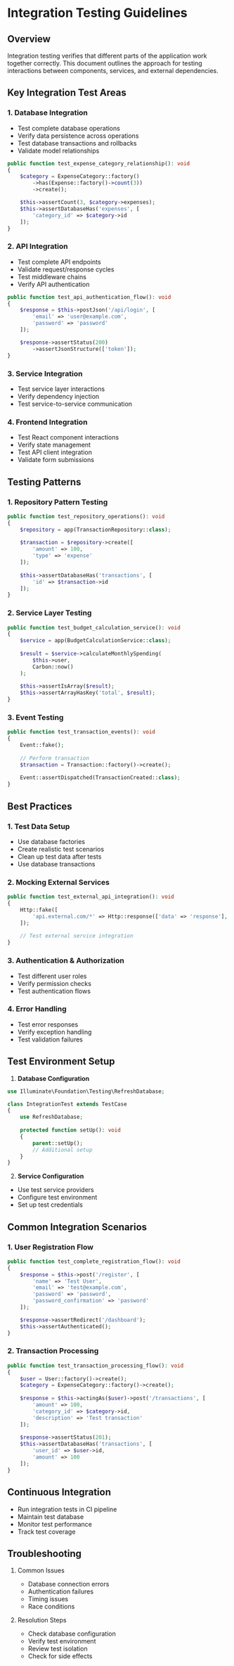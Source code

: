# Integration Testing Guidelines

## Overview

Integration testing verifies that different parts of the application work together correctly. This document outlines the approach for testing interactions between components, services, and external dependencies.

## Key Integration Test Areas

### 1. Database Integration
- Test complete database operations
- Verify data persistence across operations
- Test database transactions and rollbacks
- Validate model relationships

```php
public function test_expense_category_relationship(): void
{
    $category = ExpenseCategory::factory()
        ->has(Expense::factory()->count(3))
        ->create();

    $this->assertCount(3, $category->expenses);
    $this->assertDatabaseHas('expenses', [
        'category_id' => $category->id
    ]);
}
```

### 2. API Integration
- Test complete API endpoints
- Validate request/response cycles
- Test middleware chains
- Verify API authentication

```php
public function test_api_authentication_flow(): void
{
    $response = $this->postJson('/api/login', [
        'email' => 'user@example.com',
        'password' => 'password'
    ]);

    $response->assertStatus(200)
        ->assertJsonStructure(['token']);
}
```

### 3. Service Integration
- Test service layer interactions
- Verify dependency injection
- Test service-to-service communication

### 4. Frontend Integration
- Test React component interactions
- Verify state management
- Test API client integration
- Validate form submissions

## Testing Patterns

### 1. Repository Pattern Testing
```php
public function test_repository_operations(): void
{
    $repository = app(TransactionRepository::class);
    
    $transaction = $repository->create([
        'amount' => 100,
        'type' => 'expense'
    ]);
    
    $this->assertDatabaseHas('transactions', [
        'id' => $transaction->id
    ]);
}
```

### 2. Service Layer Testing
```php
public function test_budget_calculation_service(): void
{
    $service = app(BudgetCalculationService::class);
    
    $result = $service->calculateMonthlySpending(
        $this->user,
        Carbon::now()
    );
    
    $this->assertIsArray($result);
    $this->assertArrayHasKey('total', $result);
}
```

### 3. Event Testing
```php
public function test_transaction_events(): void
{
    Event::fake();
    
    // Perform transaction
    $transaction = Transaction::factory()->create();
    
    Event::assertDispatched(TransactionCreated::class);
}
```

## Best Practices

### 1. Test Data Setup
- Use database factories
- Create realistic test scenarios
- Clean up test data after tests
- Use database transactions

### 2. Mocking External Services
```php
public function test_external_api_integration(): void
{
    Http::fake([
        'api.external.com/*' => Http::response(['data' => 'response'], 200)
    ]);
    
    // Test external service integration
}
```

### 3. Authentication & Authorization
- Test different user roles
- Verify permission checks
- Test authentication flows

### 4. Error Handling
- Test error responses
- Verify exception handling
- Test validation failures

## Test Environment Setup

1. **Database Configuration**
```php
use Illuminate\Foundation\Testing\RefreshDatabase;

class IntegrationTest extends TestCase
{
    use RefreshDatabase;
    
    protected function setUp(): void
    {
        parent::setUp();
        // Additional setup
    }
}
```

2. **Service Configuration**
- Use test service providers
- Configure test environment
- Set up test credentials

## Common Integration Scenarios

### 1. User Registration Flow
```php
public function test_complete_registration_flow(): void
{
    $response = $this->post('/register', [
        'name' => 'Test User',
        'email' => 'test@example.com',
        'password' => 'password',
        'password_confirmation' => 'password'
    ]);

    $response->assertRedirect('/dashboard');
    $this->assertAuthenticated();
}
```

### 2. Transaction Processing
```php
public function test_transaction_processing_flow(): void
{
    $user = User::factory()->create();
    $category = ExpenseCategory::factory()->create();
    
    $response = $this->actingAs($user)->post('/transactions', [
        'amount' => 100,
        'category_id' => $category->id,
        'description' => 'Test transaction'
    ]);
    
    $response->assertStatus(201);
    $this->assertDatabaseHas('transactions', [
        'user_id' => $user->id,
        'amount' => 100
    ]);
}
```

## Continuous Integration

- Run integration tests in CI pipeline
- Maintain test database
- Monitor test performance
- Track test coverage

## Troubleshooting

1. Common Issues
   - Database connection errors
   - Authentication failures
   - Timing issues
   - Race conditions

2. Resolution Steps
   - Check database configuration
   - Verify test environment
   - Review test isolation
   - Check for side effects